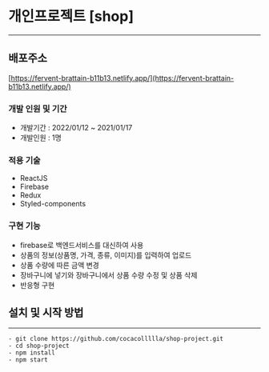# 개인프로젝트 [shop]
---

## 배포주소

[https://fervent-brattain-b11b13.netlify.app/](https://fervent-brattain-b11b13.netlify.app/)

### 개발 인원 및 기간

- 개발기간 : 2022/01/12 ~ 2021/01/17
- 개발인원 : 1명

### 적용 기술
- ReactJS
- Firebase
- Redux
- Styled-components


### 구현 기능

- firebase로 백엔드서비스를 대신하여 사용
- 상품의 정보(상품명, 가격, 종류, 이미지)를 입력하여 업로드
- 상품 수량에 따른 금액 변경
- 장바구니에 넣기와 장바구니에서 상품 수량 수정 및 상품 삭제 
- 반응형 구현



## 설치 및 시작 방법
---
```
- git clone https://github.com/cocacollllla/shop-project.git
- cd shop-project
- npm install
- npm start
```
    
    
